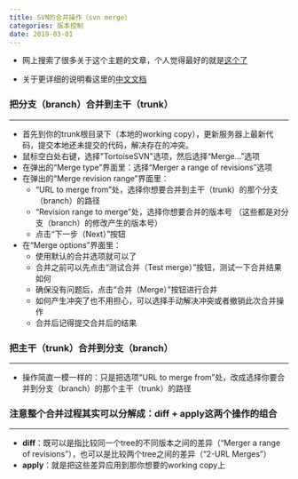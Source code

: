 ```yaml
---
title: SVN的合并操作（svn merge）
categories: 版本控制
date: 2019-03-01
---
```


* 网上搜索了很多关于这个主题的文章，个人觉得最好的就是[这个了](https://www.centos.bz/2017/08/svn-merge-operate/)

* 关于更详细的说明看这里的[中文文档](http://svnbook.red-bean.com/nightly/zh/svn.branchmerge.html)

### 把分支（branch）合并到主干（trunk）
---
* 首先到你的trunk根目录下（本地的working copy），更新服务器上最新代码，提交本地还未提交的代码，解决存在的冲突。
* 鼠标空白处右键，选择"TortoiseSVN"选项，然后选择“Merge...”选项
* 在弹出的“Merge type”界面里：选择“Merger a range of revisions”选项
* 在弹出的“Merge revision range”界面里：
    * “URL to merge from”处，选择你想要合并到主干（trunk）的那个分支（branch）的路径
    * “Revision range to merge”处，选择你想要合并的版本号 （这些都是对分支（branch）的修改产生的版本号）
    * 点击“下一步（Next）”按钮
* 在“Merge options”界面里：
    * 使用默认的合并选项就可以了
    * 合并之前可以先点击“测试合并（Test merge）”按钮，测试一下合并结果如何
    * 确保没有问题后，点击“合并（Merge）”按钮进行合并
    * 如何产生冲突了也不用担心，可以选择手动解决冲突或者撤销此次合并操作
    * 合并后记得提交合并后的结果

### 把主干（trunk）合并到分支（branch）
---
* 操作简直一模一样的：只是把选项“URL to merge from”处，改成选择你要合并到分支（branch）的那个主干（trunk）的路径

### 注意整个合并过程其实可以分解成：**diff + apply**这两个操作的组合
---
* **diff**：既可以是指比较同一个tree的不同版本之间的差异（“Merger a range of revisions”），也可以是比较两个tree之间的差异（“2-URL Merges”）
* **apply**：就是把这些差异应用到那你想要的working copy上